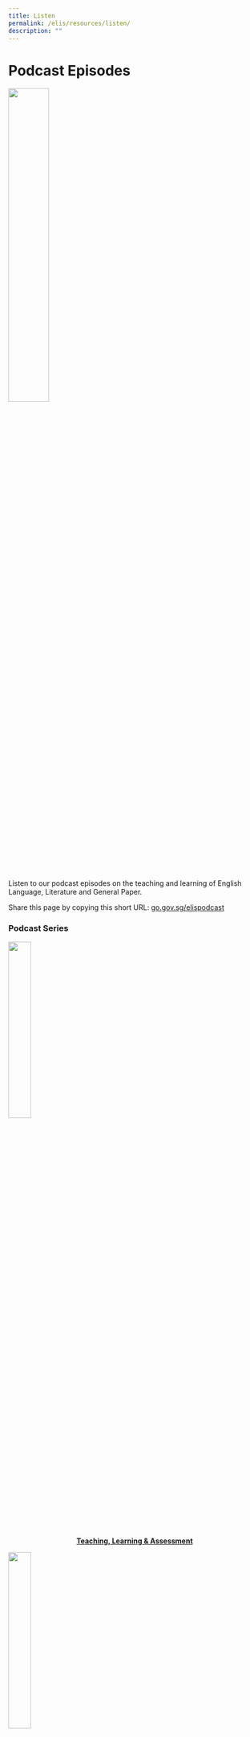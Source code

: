 ```yaml
---
title: Listen
permalink: /elis/resources/listen/
description: ""
---
```

# Podcast Episodes

<img src="/images/listen_banner.png" 
     style="width:40%">
		 
Listen to our podcast episodes on the teaching and learning of English Language, Literature and General Paper.

Share this page by copying this short URL: [go.gov.sg/elispodcast](http://go.gov.sg/elispodcast)

### Podcast Series


<p><a href="https://staging.d1wti0p44mqune.amplifyapp.com/elis/resources/listen/podcast-series-on-areas-of-teaching-learning-assessment/">
<img src="/images/teaching-learning-and-assessment.png" style="width:30%">
<center><b>Teaching, Learning & Assessment</b></center>
</a></p>

<p><a href="https://staging.d1wti0p44mqune.amplifyapp.com/elis/resources/listen/classroom-inquiry-podcasts/">
<img src="/images/11.png" style="width:30%">
<center><b>Classroom Inquiry</b></center>
</a></p>

<p><a href="https://staging.d1wti0p44mqune.amplifyapp.com/elis/resources/listen/research-summaries-podcasts/">
<img src="/images/photo_2021-06-22_15-09-40.jpg" style="width:30%">
<center><b>Podcast Series on Research Summaries</b></center>
</a></p>

<p><a href="https://staging.d1wti0p44mqune.amplifyapp.com/elis/resources/listen/podcast-series-on-the-singapore-writing-institute/">
<img src="/images/final-elis-series-podcast-artwork-2021.png" style="width:30%">
<center><b>Singapore Writing Institute</b></center>
</a></p>

<p><a href="https://staging.d1wti0p44mqune.amplifyapp.com/elis/resources/listen/podcast-series-on-grammar-matters/">
<img src="/images/final-elis-series-podcast-artwork-2021-1.png" style="width:30%">
<center><b>Grammar Matters</b></center>
</a></p>

<p><a href="https://staging.d1wti0p44mqune.amplifyapp.com/elis/resources/listen/podcast-series-on-developments-in-english-language/">
<img src="/images/final-elis-series-podcast-artwork-2021--2.png" style="width:30%">
<center><b>Developments in English Language Teaching and Learning in Singapore</b></center>
</a></p>

### Special Highlights

<p><a href="https://staging.d1wti0p44mqune.amplifyapp.com/elis/resources/listen/special-highlights/at-the-heart-of-gp-teaching-learning-and-assessment/">
<img src="/images/10ba6585b9e2ad4bf7996c448022b9e306.jpg" style="width:30%">
<center><b>At the Heart of GP Teaching, Learning and Assessment</b></center>
</a></p>

### How to listen

<div class="sfContentBlock sf-Long-text" ><h1>How to Listen</h1><div class="sf-Long-text"><p style="text-align:left;">Click the badges below to stream the ELIS Podcast on your favourite platform.</p><div class="row"><div class="col-sm-4"><center><a href="https://open.spotify.com/show/1rUQ04YMfrAllq54uQZ48I?si=QhE5IdftRJeRpa32HbRtjQ&amp;nd=1" target="_blank"><img src="/images/badge---spotify.png" style="width:100%;height:100%;" /></a></center></div><div class="col-sm-4"><center><a href="https://podcasts.apple.com/sg/podcast/elis-podcast/id1494072865" target="_blank"><img src="/images/badge---applepodcasts.png" style="width:100%;height:100%;" /></a></center></div><div class="col-sm-4"><center><a href="https://www.youtube.com/playlist?list=PLGfKhR4f3-MhCLcE9WDBF6JX-6C3mqJMT" target="_blank"><img src="/images/youtube.png" style="width:100%;height:100%;" /></a></center></div></div></div><div class="accordion"><div id="content_C043_Col00" class="accordion__title sf_colsIn" data-placeholder-label="Accordion Title" data-sf-element="Accordion Title"><p>All Available Streaming Platforms</p></div><div id="content_C043_Col01" class="accordion__content sf_colsIn" data-placeholder-label="Accordion Content" data-sf-element="Accordion Content"><div><div class="sf-Long-text"><p style="text-align:left;">The ELIS Podcast is available on Spotify, iTunes, YouTube, Overcast, Pocket Casts, Acast, TuneIn, Stitcher and Podcast Addict. You can use your web browser to listen to the podcasts, or choose one of the following apps to listen to podcasts.
                    <a href="mailto:moe_elis_academy@moe.gov.sg">Email us</a> if our podcast is not available on your usual podcast player and we will make sure it gets there!</p><table><tbody><tr style="height:100%;"><td style="width:50%;"><a target="_blank" href="https://open.spotify.com/show/1rUQ04YMfrAllq54uQZ48I?si=QhE5IdftRJeRpa32HbRtjQ"><img src="/images/badge---spotify.png" alt="Badge - spotify" title="Badge - spotify" data-displaymode="Thumbnail" style="display:block;margin-left:auto;margin-right:auto;" /></a></td><td style="width:50%;"><a target="_blank" href="https://podcasts.apple.com/sg/podcast/elis-podcast/id1494072865"><img src="/images/badge---applepodcasts.png" alt="Badge - applepodcasts" title="Listen on Apple Podcasts" data-displaymode="Thumbnail" style="display:block;margin-left:auto;margin-right:auto;" /></a></td></tr></tbody></table><table><tbody><tr style="height:100%;"><td style="width:50%;"><a target="_blank" href="http://tun.in/pjHw2"><img src="/images/tunein-badge.png" alt="tunein-badge" title="tunein-badge" data-displaymode="Thumbnail" style="display:block;margin-left:auto;margin-right:auto;" /></a></td><td style="width:50%;"><a target="_blank" href="https://www.youtube.com/playlist?list=PLGfKhR4f3-MhCLcE9WDBF6JX-6C3mqJMT"><img src="/images/youtube.png" alt="Youtube Logo" title="Youtube Logo" data-displaymode="Custom" style="display:block;margin-left:auto;margin-right:auto;" width="240" /></a></td></tr></tbody></table><table><tbody><tr style="height:100%;"><td style="width:50%;"><a target="_blank" href="https://podplayer.net/?podId=2533012"><img src="![](/images/podcast-addict.png)" alt="podcast-addict" title="podcast-addict" data-displaymode="Thumbnail" style="display:block;margin-left:auto;margin-right:auto;" /></a></td><td style="width:50%;"><a target="_blank" href="https://play.acast.com/s/ELIS-Podcast"><img src="![](/images/listen_acast.png)" alt="listen_acast" title="listen_acast" data-displaymode="Thumbnail" style="display:block;margin-left:auto;margin-right:auto;" /></a></td></tr></tbody></table><table><tbody><tr style="height:100%;"><td style="width:50%;"><a target="_blank" href="https://podcasts.google.com/?feed=aHR0cHM6Ly9mZWVkLnBvZGJlYW4uY29tL2VsaXNtb2UvZmVlZC54bWw"><img src="![](/images/google_podcasts_badge@8x.png)" alt="Listen on Google Podcasts" title="Listen on Google Podcasts" data-displaymode="Thumbnail" style="display:block;margin-left:auto;margin-right:auto;" /></a></td><td style="width:50%;"><a target="_blank" href="https://overcast.fm/itunes1494072865/elis-podcast"><img src="![](/images/overcast-pod-(1).png)" alt="Overcast+pod+(1)" title="Overcast+pod+(1)" data-displaymode="Thumbnail" style="display:block;margin-left:auto;margin-right:auto;" /></a></td></tr></tbody></table><table><tbody><tr style="height:100%;"><td style="width:50%;"><a target="_blank" href="https://pca.st/e88ymdqk"><img src="/images/librariesprovider2/resources-gallery/elis-podcast/pocket-casts-pod-(1).tmb-small.png?sfvrsn=4058c970_1" alt="Pocket+Casts+pod+(1)" title="pocket casts badge" data-displaymode="Thumbnail" style="display:block;margin-left:auto;margin-right:auto;" /></a></td><td style="width:50%;"><a target="_blank" href="https://www.stitcher.com/podcast/elis-podcast"><img src="/images/librariesprovider2/resources-gallery/elis-podcast/267-2671980_if-youre-not-actively-mentoring-youre-missing-out.tmb-small.png?sfvrsn=534a0c8a_1" alt="listen on stitcher" title="listen on stitcher" data-displaymode="Thumbnail" style="display:block;margin-left:auto;margin-right:auto;" /></a></td></tr></tbody></table><table><tbody><tr style="height:100%;"><td style="width:50%;"><a target="_blank" href="https://feed.podbean.com/elismoe/feed.xml"><img src="/images/librariesprovider2/resources-gallery/elis-podcast/iphone-rss-feed@8x.tmb-small.png?sfvrsn=932d5970_1" alt="podcast rss feed" title="podcast rss feed" data-displaymode="Thumbnail" style="display:block;margin-left:auto;margin-right:auto;" /></a></td><td style="width:50%;"><a target="_blank" href="https://www.deezer.com/en/show/2586942"><img src="/images/librariesprovider2/resources-gallery/elis-podcast/deezer8192f206610f4ce2a729e3d4990d5f8e.jpg?sfvrsn=d52e84c3_0" alt="podcast rss feed" title="podcast rss feed" data-displaymode="Thumbnail" style="display:block;margin-left:auto;margin-right:auto;border-radius:25px;" width="240" /></a></td></tr></tbody></table></div></div></div></div></div>    
</div>

<ul class="jekyllcodex_accordion">
  <li>
    <input type="checkbox" id="accordion1">
    <label for="accordion1">All Available Streaming Platforms</label>
    <div>
      <p>The ELIS Podcast is available on Spotify, iTunes, YouTube, Overcast, Pocket Casts, Acast, TuneIn, Stitcher and Podcast Addict. You can use your web browser to listen to the podcasts, or choose one of the following apps to listen to podcasts. <a href="mailto:moe_elis_academy@moe.gov.sg">Email us</a> if our podcast is not available on your usual podcast player and we will make sure it gets there!</p>
<p><a href="https://open.spotify.com/show/1rUQ04YMfrAllq54uQZ48I?si=QhE5IdftRJeRpa32HbRtjQ&nd=1">
<img src="/images/badge---spotify.png" alt="spotify" style="width:30%">
</a></p>
			
<p><a href="https://podcasts.apple.com/sg/podcast/elis-podcast/id1494072865">
<img src="/images/badge---applepodcasts.png" alt="apple podcast" style="width:30%">
</a></p>
			
<p><a href="https://tunein.com/podcasts/Education-Podcasts/ELIS-Podcast-p1285568/">
<img src="/images/tunein-badge.png" alt="tune in" style="width:30%">
</a></p>

<p><a href="https://www.youtube.com/playlist?list=PLGfKhR4f3-MhCLcE9WDBF6JX-6C3mqJMT">
<img src="/images/youtube.png" alt="youtube" style="width:30%">
</a></p>
			
<p><a href="https://podcastaddict.com/?podId=2533012">
<img src="/images/podcast-addict.png" alt="podcast addict" style="width:30%">
</a></p>
			
<p><a href="https://play.acast.com/s/ELIS-Podcast">
<img src="/images/listen_acast.png" alt="acast" style="width:30%">
</a></p>

<p><a href="https://podcasts.google.com/feed/aHR0cHM6Ly9mZWVkLnBvZGJlYW4uY29tL2VsaXNtb2UvZmVlZC54bWw">
<img src="/images/google_podcasts_badge@8x.png" alt="google podcast" style="width:30%">
</a></p>
			
<p><a href="https://overcast.fm/login">
<img src="/images/overcast-pod-(1).png" alt="overcast" style="width:30%">
</a></p>
			
<p><a href="https://pca.st/e88ymdqk">
<img src="/images/pocket-casts-pod-(1).png" alt="pocket cast" style="width:30%">
</a></p>

<p><a href="https://www.stitcher.com/show/elis-podcast">
<img src="/images/stitcher.png" alt="stitcher" style="width:30%">
</a></p>
	
<p><a href="https://feed.podbean.com/elismoe/feed.xml">
<img src="/images/iphone-rss-feed@8x.png" alt="RSS feed" style="width:30%">
</a></p>
			
<p><a href="https://www.deezer.com/en/show/2586942">
<img src="/images/deezer8192f206610f4ce2a729e3d4990d5f8e.jpg" alt="deezer" style="width:30%">
</a></p>
		
    </div>

</li>
</ul>